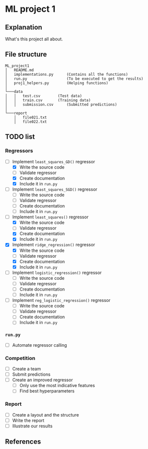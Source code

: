 # ML project 1

## Explanation

What's this project all about.


## File structure

```
ML_project1 
│   README.md 
│   implementations.py      (Contains all the functions) 
│   run.py                  (To be executed to get the results) 
│   proj1_helpers.py        (Helping functions)
│
└───data
│   │   test.csv	    (Test data)
│   │   train.csv	    (Training data)
│   │   submission.csv      (Submitted predictions)
│   
└───report
    │   file021.txt
    │   file022.txt
```

## TODO list

### Regressors
- [ ] Implement `least_squares_GD()` regressor
  - [x] Write the source code
  - [ ] Validate regressor
  - [x] Create documentation
  - [x] Include it in `run.py`
- [ ] Implement `least_squares_SGD()` regressor
  - [ ] Write the source code
  - [ ] Validate regressor
  - [ ] Create documentation
  - [ ] Include it in `run.py`
- [ ] Implement `least_squares()` regressor
  - [x] Write the source code
  - [ ] Validate regressor
  - [x] Create documentation
  - [x] Include it in `run.py`
- [x] Implement `ridge_regression()` regressor
  - [x] Write the source code
  - [ ] Validate regressor
  - [x] Create documentation
  - [x] Include it in `run.py`
- [ ] Implement `logistic_regression()` regressor
  - [ ] Write the source code
  - [ ] Validate regressor
  - [ ] Create documentation
  - [ ] Include it in `run.py`
- [ ] Implement `reg_logistic_regression()` regressor
  - [ ] Write the source code
  - [ ] Validate regressor
  - [ ] Create documentation
  - [ ] Include it in `run.py`

### `run.py`
- [ ] Automate regressor calling

### Competition
- [ ] Create a team
- [ ] Submit predictions
- [ ] Create an improved regressor
  - [ ] Only use the most indicative features
  - [ ] Find best hyperparameters

### Report
- [ ] Create a layout and the structure
- [ ] Write the report
- [ ] Illustrate our results

## References

